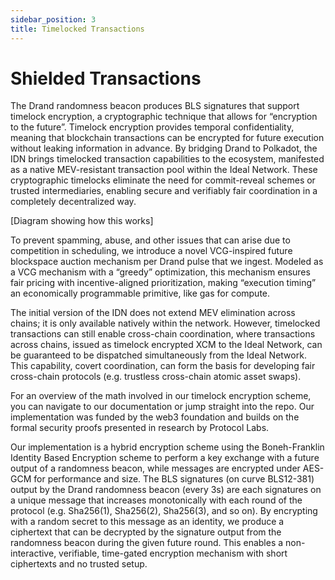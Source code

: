 ```yaml
---
sidebar_position: 3
title: Timelocked Transactions
---
```


# Shielded Transactions

The Drand randomness beacon produces BLS signatures that support timelock encryption, a cryptographic technique that allows for “encryption to the future”. Timelock encryption provides temporal confidentiality, meaning that blockchain transactions can be encrypted for future execution without leaking information in advance. By bridging Drand to Polkadot, the IDN  brings timelocked transaction capabilities to the ecosystem, manifested as a native MEV-resistant transaction pool within the Ideal Network. These cryptographic timelocks eliminate the need for commit-reveal schemes or trusted intermediaries, enabling secure and verifiably fair coordination in a completely decentralized way. 

[Diagram showing how this works]

To prevent spamming, abuse, and other issues that can arise due to competition in scheduling, we introduce a novel VCG-inspired future blockspace auction mechanism per Drand pulse that we ingest. Modeled as a VCG mechanism with a “greedy” optimization, this mechanism ensures fair pricing with incentive-aligned prioritization, making “execution timing” an economically programmable primitive, like gas for compute. 

The initial version of the IDN does not extend MEV elimination across chains; it is only available natively within the network. However, timelocked transactions can still enable cross-chain coordination, where transactions across chains, issued as timelock encrypted XCM to the Ideal Network, can be guaranteed to be dispatched simultaneously from the Ideal Network. This capability, covert coordination, can form the basis for developing fair cross-chain protocols (e.g. trustless cross-chain atomic asset swaps).

For an overview of the math involved in our timelock encryption scheme, you can navigate to  our documentation or jump straight into the repo. Our implementation was funded by the web3 foundation and builds on the formal security proofs presented in research by Protocol Labs.


Our implementation is a hybrid encryption scheme using the Boneh-Franklin Identity Based Encryption scheme to perform a key exchange with a future output of a randomness beacon, while messages are encrypted under AES-GCM for performance and size. The BLS signatures (on curve BLS12-381) output by the Drand randomness beacon (every 3s) are each signatures on a unique message that increases monotonically with each round of the protocol (e.g. Sha256(1), Sha256(2), Sha256(3), and so on). By encrypting with a random secret to this message as an identity, we produce a ciphertext that can be decrypted by the signature output from the randomness beacon during the given future round. This enables a non-interactive, verifiable, time-gated encryption mechanism with short ciphertexts and no trusted setup.
